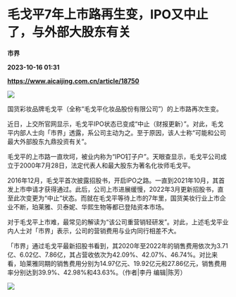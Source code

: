 # 毛戈平7年上市路再生变，IPO又中止了，与外部大股东有关
**市界**

**2023-10-16 01:31**

**https://www.aicaijing.com.cn/article/18750**

![](https://cdn.aicaijing.com.cn/img/9e702780-6693-11ee-9c25-a353116232f1/JPEG)

国货彩妆品牌毛戈平（全称“毛戈平化妆品股份有限公司”）的上市路再次生变。

近日，上交所官网显示，毛戈平IPO状态已变成“中止（财报更新）”。对此，毛戈平内部人士向「市界」透露，系公司主动为之。至于原因，该人士称“可能和公司最大外部股东九鼎投资有关”。

毛戈平的上市路一直坎坷，被业内称为“IPO钉子户”。天眼查显示，毛戈平公司成立于2000年7月28日，法定代表人和最大股东为著名化妆师毛戈平。

2016年12月，毛戈平首次披露招股书，开启IPO之路。一直到2021年10月，其首发上市申请才获得通过。此后，公司上市进展缓慢，2022年3月更新招股书，直至此次变更为“中止”状态。而就在毛戈平等待上市的7年里，国货美妆行业上市企业不断，珀莱雅、贝泰妮、华熙生物等都已登陆资本市场。

对于毛戈平上市难，最常见的解读为“该公司重营销轻研发”。对此，上述毛戈平业内人士对「市界」表示，公司的营销费用与业内同行相差不大。

「市界」通过毛戈平最新招股书看到，其2020年至2022年的销售费用依次为3.71亿、6.02亿、7.86亿，其占营收依次为42.09%、42.07%、46.74%。对比来看，珀莱雅同期的销售费用分别为14.97亿元、19.92亿元和27.86亿元，销售费用率分别达到39.9%、42.98%和43.63%。（作者|李丹 编辑|陈芳）

![](https://p3-sign.toutiaoimg.com/tos-cn-i-6w9my0ksvp/13ea47b65fd941bcaf3d97c7cab5b09b~tplv-tt-origin-asy2:5aS05p2hQOW4gueVjOinguWvnw==.image?_iz=58558&from=article.pc_detail&x-expires=1697454201&x-signature=chdhBxVW7kRvjodZrRnnnyzng18%3D)